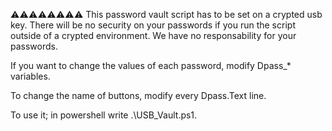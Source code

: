⚠⚠⚠⚠⚠⚠⚠⚠
This password vault script has to be set on a crypted usb key.
There will be no security on your passwords if you run the script outside of a crypted environment.
We have no responsability for your passwords.

If you want to change the values of each password, modify Dpass_* variables.

To change the name of buttons, modify every Dpass.Text line.

To use it; in powershell write .\USB_Vault.ps1.

